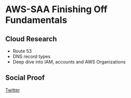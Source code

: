 # AWS-SAA Finishing Off Fundamentals

## Cloud Research

* Route 53
* DNS record types
* Deep dive into IAM, accounts and AWS Organizations

## Social Proof

[Twitter](https://twitter.com/_notwaving/status/1377290984057413634?s=20)